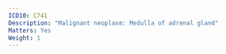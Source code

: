 ```yaml
---
ICD10: C741
Description: "Malignant neoplasm: Medulla of adrenal gland"
Matters: Yes
Weight: 1
---
```

